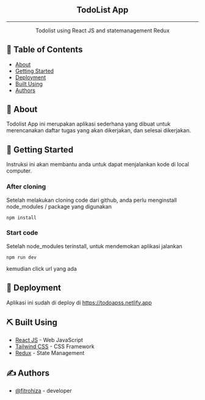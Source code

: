 <h2 align="center">TodoList App</h2>

---

<p align="center">Todolist using React JS and statemanagement Redux
    <br> 
</p>

## 📝 Table of Contents

- [About](#about)
- [Getting Started](#getting_started)
- [Deployment](#deployment)
- [Built Using](#built_using)
- [Authors](#authors)

## 🧐 About <a name = "about"></a>

Todolist App ini merupakan aplikasi sederhana yang dibuat untuk merencanakan daftar tugas yang akan dikerjakan, dan selesai dikerjakan.

## 🏁 Getting Started <a name = "getting_started"></a>

Instruksi ini akan membantu anda untuk dapat menjalankan kode di local computer.

### After cloning

Setelah melakukan cloning code dari github, anda perlu menginstall node_modules / package yang digunakan

```
npm install
```

### Start code

Setelah node_modules terinstall, untuk mendemokan aplikasi jalankan

```
npm run dev
```

kemudian click url yang ada

## 🚀 Deployment <a name = "deployment"></a>

Aplikasi ini sudah di deploy di https://todoapss.netlify.app

## ⛏️ Built Using <a name = "built_using"></a>

- [React JS](https://react.dev) - Web JavaScript
- [Tailwind CSS](https://tailwindcss.com) - CSS Framework
- [Redux](https://redux.js.org) - State Management

## ✍️ Authors <a name = "authors"></a>

- [@fitrohiza](https://github.com/fitrohiza) - developer

